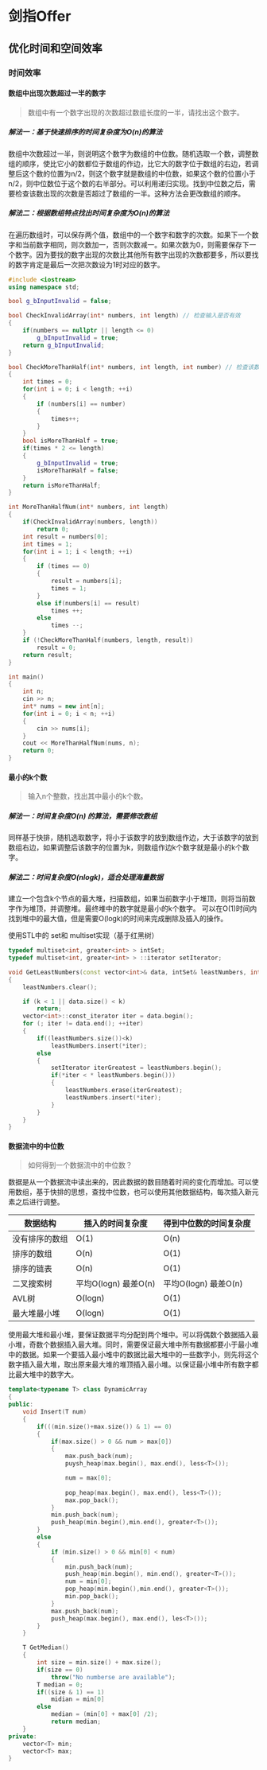 # 剑指Offer

## 优化时间和空间效率

### 时间效率

#### 数组中出现次数超过一半的数字

> 数组中有一个数字出现的次数超过数组长度的一半，请找出这个数字。

##### 解法一：基于快速排序的时间复杂度为O(n)的算法

数组中次数超过一半，则说明这个数字为数组的中位数。随机选取一个数，调整数组的顺序，使比它小的数都位于数组的作边，比它大的数字位于数组的右边，若调整后这个数的位置为n/2，则这个数字就是数组的中位数，如果这个数的位置小于n/2，则中位数位于这个数的右半部分。可以利用递归实现。找到中位数之后，需要检查该数出现的次数是否超过了数组的一半。这种方法会更改数组的顺序。

##### 解法二：根据数组特点找出时间复杂度为O(n)的算法

在遍历数组时，可以保存两个值，数组中的一个数字和数字的次数。如果下一个数字和当前数字相同，则次数加一，否则次数减一。如果次数为0，则需要保存下一个数字。因为要找的数字出现的次数比其他所有数字出现的次数都要多，所以要找的数字肯定是最后一次把次数设为1时对应的数字。

```C++
#include <iostream>
using namespace std;

bool g_bInputInvalid = false;

bool CheckInvalidArray(int* numbers, int length) // 检查输入是否有效
{
    if(numbers == nullptr || length <= 0)
        g_bInputInvalid = true;
    return g_bInputInvalid;
}

bool CheckMoreThanHalf(int* numbers, int length, int number) // 检查该数字是否超过一半
{
    int times = 0;
    for(int i = 0; i < length; ++i)
    {
        if (numbers[i] == number)
        {
            times++;
        }
    }
    bool isMoreThanHalf = true;
    if(times * 2 <= length)
    {
        g_bInputInvalid = true;
        isMoreThanHalf = false;
    }
    return isMoreThanHalf;
}

int MoreThanHalfNum(int* numbers, int length)
{
    if(CheckInvalidArray(numbers, length))
        return 0;
    int result = numbers[0];
    int times = 1;
    for(int i = 1; i < length; ++i)
    {
        if (times == 0)
        {
            result = numbers[i];
            times = 1;
        }
        else if(numbers[i] == result)
            times ++;
        else
            times --;
    }
    if (!CheckMoreThanHalf(numbers, length, result))
        result = 0;
    return result;
}

int main()
{
    int n;
    cin >> n;
    int* nums = new int[n];
    for(int i = 0; i < n; ++i)
    {
        cin >> nums[i];
    }
    cout << MoreThanHalfNum(nums, n);
    return 0;
}
```

#### 最小的k个数

> 输入n个整数，找出其中最小的k个数。

##### 解法一：时间复杂度O(n) 的算法，需要修改数组

同样基于快排，随机选取数字，将小于该数字的放到数组作边，大于该数字的放到数组右边，如果调整后该数字的位置为k，则数组作边k个数字就是最小的k个数字。

##### 解法二：时间复杂度O(nlogk)，适合处理海量数据

建立一个包含k个节点的最大堆，扫描数组，如果当前数字小于堆顶，则将当前数字作为堆顶，并调整堆。最终堆中的数字就是最小的k个数字。 可以在O(1)时间内找到堆中的最大值，但是需要O(logk)的时间来完成删除及插入的操作。

使用STL中的 set和 multiset实现（基于红黑树）

```C++
typedef multiset<int, greater<int> > intSet;
typedef multiset<int, greater<int> > ::iterator setIterator;

void GetLeastNumbers(const vector<int>& data, intSet& leastNumbers, int k)
{
    leastNumbers.clear();

    if (k < 1 || data.size() < k)
        return;
    vector<int>::const_iterator iter = data.begin();
    for (; iter != data.end(); ++iter)
    {
        if((leastNumbers.size())<k)
            leastNumbers.insert(*iter);
        else
        {
            setIterator iterGreatest = leastNumbers.begin();
            if(*iter < * leastNumbers.begin()))
            {
                leastNumbers.erase(iterGreatest);
                leastNumbers.insert(*iter);
            }
        }
    }
}
```

#### 数据流中的中位数

> 如何得到一个数据流中的中位数？

数据是从一个数据流中读出来的，因此数据的数目随着时间的变化而增加。可以使用数组，基于快排的思想，查找中位数，也可以使用其他数据结构，每次插入新元素之后进行调整。

| 数据结构       | 插入的时间复杂度     | 得到中位数的时间复杂度 |
| -------------- | -------------------- | ---------------------- |
| 没有排序的数组 | O(1)                 | O(n)                   |
| 排序的数组     | O(n)                 | O(1)                   |
| 排序的链表     | O(n)                 | O(1)                   |
| 二叉搜索树     | 平均O(logn) 最差O(n) | 平均O(logn) 最差O(n)   |
| AVL树          | O(logn)              | O(1)                   |
| 最大堆最小堆   | O(logn)              | O(1)                   |

使用最大堆和最小堆，要保证数据平均分配到两个堆中。可以将偶数个数据插入最小堆，奇数个数据插入最大堆。同时，需要保证最大堆中所有数据都要小于最小堆中的数据。如果一个要插入最小堆中的数据比最大堆中的一些数字小，则先将这个数字插入最大堆，取出原来最大堆的堆顶插入最小堆。以保证最小堆中所有数字都比最大堆中的数字大。

```C++
template<typename T> class DynamicArray
{
public:
    void Insert(T num)
    {
        if(((min.size()+max.size()) & 1) == 0)
        {
            if(max.size() > 0 && num > max[0])
            {
                max.push_back(num);
                puysh_heap(max.begin(), max.end(), less<T>());

                num = max[0];
                
                pop_heap(max.begin(), max.end(), less<T>());
                max.pop_back();
            }
            min.push_back(num);
            push_heap(min.begin(),min.end(), greater<T>());
        }
        else
        {
            if (min.size() > 0 && min[0] < num)
            {
                min.push_back(num);
                push_heap(min.begin(), min.end(), greater<T>());
                num = min[0];
                pop_heap(min.begin(),min.end(), greater<T>());
                min.pop_back();
            }
            max.push_back(num);
            push_heap(max.begin(), max.end(), les<T>());
        }
    }

    T GetMedian()
    {
        int size = min.size() + max.size();
        if(size == 0)
            throw("No numberse are available");
        T median = 0;
        if((size & 1) == 1)
            midian = min[0]
        else
            median = (min[0] + max[0] /2);
            return median;
    }
private:
    vector<T> min;
    vector<T> max;
}
```

